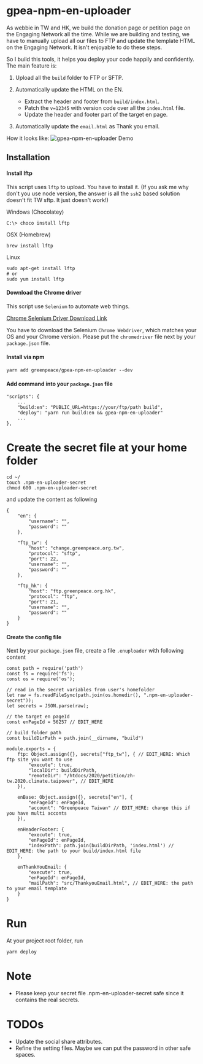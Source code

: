 
# gpea-npm-en-uploader

As webbie in TW and HK, we build the donation page or petition page on the Engaging Network all the time. While we are building and testing, we have to manually upload all our files to FTP and update the template HTML on the Engaging Network. It isn't enjoyable to do these steps.

So I build this tools, it helps you deploy your code happily and confidently. The main feature is:

1. Upload all the `build` folder to FTP or SFTP.
2. Automatically update the HTML on the EN.

	* Extract the header and footer from `build/index.html`.
	* Patch the `v=12345` with version code over all the `index.html` file.
	* Update the header and footer part of the target en page.

3. Automatically update the `email.html` as Thank you email.

How it looks like:
![gpea-npm-en-uploader Demo](demo.gif)

## Installation

#### Install lftp

This script uses `lftp` to upload. You have to install it. (If you ask me why don't you use node version, the answer is all the `ssh2` based solution doesn't fit TW sftp. It just doesn't work!)


Windows (Chocolatey)

```
C:\> choco install lftp
```

OSX (Homebrew)
```
brew install lftp
```

Linux
```
sudo apt-get install lftp
# or
sudo yum install lftp
```

#### Download the Chrome driver

This script use `Selenium` to automate web things.

[Chrome Selenium Driver Download Link](https://www.npmjs.com/package/selenium-webdriver)

You have to download the Selenium `Chrome Webdriver`, which matches your OS and your Chrome version. Please put the `chromedriver` file next by your `package.json` file.

#### Install via npm

```
yarn add greenpeace/gpea-npm-en-uploader --dev
```

#### Add command into your `package.json` file

```
"scripts": {
	...
	"build:en": "PUBLIC_URL=https://your/ftp/path build",
	"deploy": "yarn run build:en && gpea-npm-en-uploader"
	...
},
```


# Create the secret file at your home folder

```
cd ~/
touch .npm-en-uploader-secret
chmod 600 .npm-en-uploader-secret
```

and update the content as following

```
{
	"en": {
		"username": "",
		"password": ""
	},

	"ftp_tw": {
		"host": "change.greenpeace.org.tw",
		"protocol": "sftp",
		"port": 22,
		"username": "",
		"password": ""
	},

	"ftp_hk": {
		"host": "ftp.greenpeace.org.hk",
		"protocol": "ftp",
		"port": 21,
		"username": "",
		"password": ""
	}
}
```


#### Create the config file

Next by your `package.json` file, create a file `.enuploader` with following content

```
const path = require('path')
const fs = require('fs');
const os = require('os');

// read in the secret variables from user's homefolder
let raw = fs.readFileSync(path.join(os.homedir(), ".npm-en-uploader-secret"));
let secrets = JSON.parse(raw);

// the target en pageId
const enPageId = 56257 // EDIT_HERE

// build folder path
const buildDirPath = path.join(__dirname, "build")

module.exports = {
	ftp: Object.assign({}, secrets["ftp_tw"], { // EDIT_HERE: Which ftp site you want to use
		"execute": true,
		"localDir": buildDirPath,
		"remoteDir": "/htdocs/2020/petition/zh-tw.2020.climate.taipower", // EDIT_HERE
	}),

	enBase: Object.assign({}, secrets["en"], {
		"enPageId": enPageId,
		"account": "Greenpeace Taiwan" // EDIT_HERE: change this if you have multi acconts
	}),

	enHeaderFooter: {
		"execute": true,
		"enPageId": enPageId,
		"indexPath": path.join(buildDirPath, 'index.html') // EDIT_HERE: the path to your build/index.html file
	},

	enThankYouEmail: {
		"execute": true,
		"enPageId": enPageId,
		"mailPath": "src/ThankyouEmail.html", // EDIT_HERE: the path to your email template
	}
}

```



# Run

At your project root folder, run

```
yarn deploy
```


# Note

* Please keep your secret file .npm-en-uploader-secret safe since it contains the real secrets.

# TODOs

* Update the social share attributes.
* Refine the setting files. Maybe we can put the password in other safe spaces.
